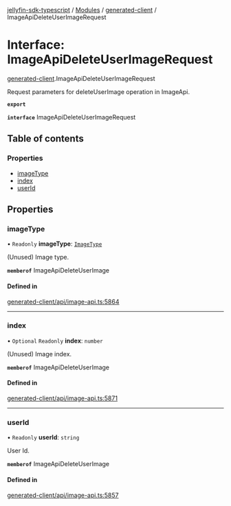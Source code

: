[jellyfin-sdk-typescript](../README.md) / [Modules](../modules.md) / [generated-client](../modules/generated_client.md) / ImageApiDeleteUserImageRequest

# Interface: ImageApiDeleteUserImageRequest

[generated-client](../modules/generated_client.md).ImageApiDeleteUserImageRequest

Request parameters for deleteUserImage operation in ImageApi.

**`export`**

**`interface`** ImageApiDeleteUserImageRequest

## Table of contents

### Properties

- [imageType](generated_client.ImageApiDeleteUserImageRequest.md#imagetype)
- [index](generated_client.ImageApiDeleteUserImageRequest.md#index)
- [userId](generated_client.ImageApiDeleteUserImageRequest.md#userid)

## Properties

### imageType

• `Readonly` **imageType**: [`ImageType`](../enums/generated_client.ImageType.md)

(Unused) Image type.

**`memberof`** ImageApiDeleteUserImage

#### Defined in

[generated-client/api/image-api.ts:5864](https://github.com/thornbill/jellyfin-sdk-typescript/blob/e430881/src/generated-client/api/image-api.ts#L5864)

___

### index

• `Optional` `Readonly` **index**: `number`

(Unused) Image index.

**`memberof`** ImageApiDeleteUserImage

#### Defined in

[generated-client/api/image-api.ts:5871](https://github.com/thornbill/jellyfin-sdk-typescript/blob/e430881/src/generated-client/api/image-api.ts#L5871)

___

### userId

• `Readonly` **userId**: `string`

User Id.

**`memberof`** ImageApiDeleteUserImage

#### Defined in

[generated-client/api/image-api.ts:5857](https://github.com/thornbill/jellyfin-sdk-typescript/blob/e430881/src/generated-client/api/image-api.ts#L5857)
